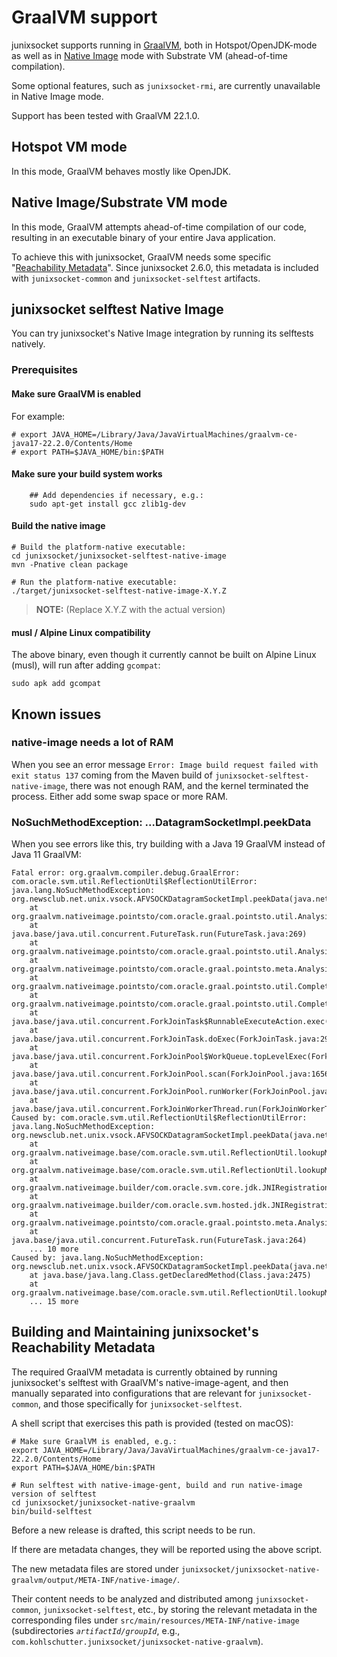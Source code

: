 # GraalVM support

junixsocket supports running in [GraalVM](https://www.graalvm.org), both in Hotspot/OpenJDK-mode as
well as in [Native Image](https://www.graalvm.org/22.2/reference-manual/native-image/) mode with
Substrate VM (ahead-of-time compilation).

Some optional features, such as `junixsocket-rmi`, are currently unavailable in Native Image mode.

Support has been tested with GraalVM 22.1.0.

## Hotspot VM mode

In this mode, GraalVM behaves mostly like OpenJDK.

## Native Image/Substrate VM mode

In this mode, GraalVM attempts ahead-of-time compilation of our code, resulting in an executable
binary of your entire Java application.

To achieve this with junixsocket, GraalVM needs some specific "[Reachability
Metadata](https://www.graalvm.org/22.2/reference-manual/native-image/metadata/)".  Since junixsocket
2.6.0, this metadata is included with `junixsocket-common` and `junixsocket-selftest` artifacts.

## junixsocket selftest Native Image

You can try junixsocket's Native Image integration by running its selftests natively.

### Prerequisites

#### Make sure GraalVM is enabled

For example:

	# export JAVA_HOME=/Library/Java/JavaVirtualMachines/graalvm-ce-java17-22.2.0/Contents/Home
	# export PATH=$JAVA_HOME/bin:$PATH

#### Make sure your build system works

```
    ## Add dependencies if necessary, e.g.:
	sudo apt-get install gcc zlib1g-dev
```

#### Build the native image
```
# Build the platform-native executable:
cd junixsocket/junixsocket-selftest-native-image
mvn -Pnative clean package

# Run the platform-native executable:
./target/junixsocket-selftest-native-image-X.Y.Z
```

> **NOTE:** (Replace X.Y.Z with the actual version)

#### musl / Alpine Linux compatibility

The above binary, even though it currently cannot be built on Alpine Linux (musl), will run after
adding `gcompat`:

	sudo apk add gcompat
	
## Known issues

### native-image needs a lot of RAM

When you see an error message `Error: Image build request failed with exit status 137` coming from the Maven build of `junixsocket-selftest-native-image`, there was not enough RAM, and the kernel terminated the process. Either add some swap space or more RAM.

### NoSuchMethodException: ...DatagramSocketImpl.peekData

When you see errors like this, try building with a Java 19 GraalVM instead of Java 11 GraalVM:

```
Fatal error: org.graalvm.compiler.debug.GraalError: com.oracle.svm.util.ReflectionUtil$ReflectionUtilError: java.lang.NoSuchMethodException: org.newsclub.net.unix.vsock.AFVSOCKDatagramSocketImpl.peekData(java.net.DatagramPacket)
	at org.graalvm.nativeimage.pointsto/com.oracle.graal.pointsto.util.AnalysisFuture.setException(AnalysisFuture.java:49)
	at java.base/java.util.concurrent.FutureTask.run(FutureTask.java:269)
	at org.graalvm.nativeimage.pointsto/com.oracle.graal.pointsto.util.AnalysisFuture.ensureDone(AnalysisFuture.java:63)
	at org.graalvm.nativeimage.pointsto/com.oracle.graal.pointsto.meta.AnalysisElement.lambda$execute$2(AnalysisElement.java:170)
	at org.graalvm.nativeimage.pointsto/com.oracle.graal.pointsto.util.CompletionExecutor.executeCommand(CompletionExecutor.java:193)
	at org.graalvm.nativeimage.pointsto/com.oracle.graal.pointsto.util.CompletionExecutor.lambda$executeService$0(CompletionExecutor.java:177)
	at java.base/java.util.concurrent.ForkJoinTask$RunnableExecuteAction.exec(ForkJoinTask.java:1426)
	at java.base/java.util.concurrent.ForkJoinTask.doExec(ForkJoinTask.java:290)
	at java.base/java.util.concurrent.ForkJoinPool$WorkQueue.topLevelExec(ForkJoinPool.java:1020)
	at java.base/java.util.concurrent.ForkJoinPool.scan(ForkJoinPool.java:1656)
	at java.base/java.util.concurrent.ForkJoinPool.runWorker(ForkJoinPool.java:1594)
	at java.base/java.util.concurrent.ForkJoinWorkerThread.run(ForkJoinWorkerThread.java:183)
Caused by: com.oracle.svm.util.ReflectionUtil$ReflectionUtilError: java.lang.NoSuchMethodException: org.newsclub.net.unix.vsock.AFVSOCKDatagramSocketImpl.peekData(java.net.DatagramPacket)
	at org.graalvm.nativeimage.base/com.oracle.svm.util.ReflectionUtil.lookupMethod(ReflectionUtil.java:82)
	at org.graalvm.nativeimage.base/com.oracle.svm.util.ReflectionUtil.lookupMethod(ReflectionUtil.java:69)
	at org.graalvm.nativeimage.builder/com.oracle.svm.core.jdk.JNIRegistrationUtil.method(JNIRegistrationUtil.java:91)
	at org.graalvm.nativeimage.builder/com.oracle.svm.hosted.jdk.JNIRegistrationJavaNet.lambda$registerDatagramSocketCheckOldImpl$0(JNIRegistrationJavaNet.java:230)
	at org.graalvm.nativeimage.pointsto/com.oracle.graal.pointsto.meta.AnalysisElement$SubtypeReachableNotification.lambda$notifyCallback$0(AnalysisElement.java:129)
	at java.base/java.util.concurrent.FutureTask.run(FutureTask.java:264)
	... 10 more
Caused by: java.lang.NoSuchMethodException: org.newsclub.net.unix.vsock.AFVSOCKDatagramSocketImpl.peekData(java.net.DatagramPacket)
	at java.base/java.lang.Class.getDeclaredMethod(Class.java:2475)
	at org.graalvm.nativeimage.base/com.oracle.svm.util.ReflectionUtil.lookupMethod(ReflectionUtil.java:74)
	... 15 more
```


## Building and Maintaining junixsocket's Reachability Metadata

The required GraalVM metadata is currently obtained by running junixsocket's selftest with GraalVM's native-image-agent, and then manually separated into configurations that are relevant for `junixsocket-common`, and those specifically for `junixsocket-selftest`.

A shell script that exercises this path is provided (tested on macOS):

```
# Make sure GraalVM is enabled, e.g.:
export JAVA_HOME=/Library/Java/JavaVirtualMachines/graalvm-ce-java17-22.2.0/Contents/Home
export PATH=$JAVA_HOME/bin:$PATH      

# Run selftest with native-image-gent, build and run native-image version of selftest
cd junixsocket/junixsocket-native-graalvm
bin/build-selftest
```

Before a new release is drafted, this script needs to be run.

If there are metadata changes, they will be reported using the above script.

The new metadata files are stored under
`junixsocket/junixsocket-native-graalvm/output/META-INF/native-image/`.

Their content needs to be
analyzed and distributed among `junixsocket-common`, `junixsocket-selftest`, etc., by storing the
relevant metadata in the corresponding files under `src/main/resources/META-INF/native-image`
(subdirectories *`artifactId/groupId`*, e.g.,
`com.kohlschutter.junixsocket/junixsocket-native-graalvm`).
